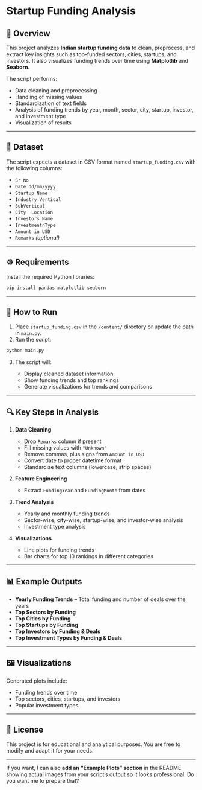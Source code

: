 
# Startup Funding Analysis

## 📌 Overview

This project analyzes **Indian startup funding data** to clean, preprocess, and extract key insights such as top-funded sectors, cities, startups, and investors. It also visualizes funding trends over time using **Matplotlib** and **Seaborn**.

The script performs:

* Data cleaning and preprocessing
* Handling of missing values
* Standardization of text fields
* Analysis of funding trends by year, month, sector, city, startup, investor, and investment type
* Visualization of results

---

## 📂 Dataset

The script expects a dataset in CSV format named `startup_funding.csv` with the following columns:

* `Sr No`
* `Date dd/mm/yyyy`
* `Startup Name`
* `Industry Vertical`
* `SubVertical`
* `City  Location`
* `Investors Name`
* `InvestmentnType`
* `Amount in USD`
* `Remarks` *(optional)*

---

## ⚙️ Requirements

Install the required Python libraries:

```bash
pip install pandas matplotlib seaborn
```

---

## 🚀 How to Run

1. Place `startup_funding.csv` in the `/content/` directory or update the path in `main.py`.
2. Run the script:

```bash
python main.py
```

3. The script will:

   * Display cleaned dataset information
   * Show funding trends and top rankings
   * Generate visualizations for trends and comparisons

---

## 🔍 Key Steps in Analysis

1. **Data Cleaning**

   * Drop `Remarks` column if present
   * Fill missing values with `"Unknown"`
   * Remove commas, plus signs from `Amount in USD`
   * Convert date to proper datetime format
   * Standardize text columns (lowercase, strip spaces)

2. **Feature Engineering**

   * Extract `FundingYear` and `FundingMonth` from dates

3. **Trend Analysis**

   * Yearly and monthly funding trends
   * Sector-wise, city-wise, startup-wise, and investor-wise analysis
   * Investment type analysis

4. **Visualizations**

   * Line plots for funding trends
   * Bar charts for top 10 rankings in different categories

---

## 📊 Example Outputs

* **Yearly Funding Trends** – Total funding and number of deals over the years
* **Top Sectors by Funding**
* **Top Cities by Funding**
* **Top Startups by Funding**
* **Top Investors by Funding & Deals**
* **Top Investment Types by Funding & Deals**

---

## 🖼 Visualizations

Generated plots include:

* Funding trends over time
* Top sectors, cities, startups, and investors
* Popular investment types
---

## 📜 License

This project is for educational and analytical purposes. You are free to modify and adapt it for your needs.

---

If you want, I can also **add an “Example Plots” section** in the README showing actual images from your script’s output so it looks professional.
Do you want me to prepare that?
